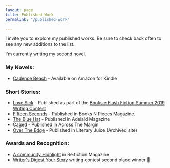 ```yaml
---
layout: page
title: Published Work
permalink: "/published-work"

---
```

I invite you to explore my published works. Be sure to check back often to see any new additions to the list.

I'm currently writing my second novel.

### My Novels:

* [Cadence Beach](https://www.amazon.com/Cadence-Beach-Linda-Juliano-ebook/dp/B00769JS7E) - Available on Amazon for Kindle

### Short Stories:

* [Love Sick](https://www.booksie.com/posting/linda-juliano/love-sick-598199) - Published as part of the [Booksie Flash Fiction Summer 2019 Writing Contest](https://www.booksie.com/contest/flash-fiction-summer-2019-writing-contest-16)
* [Fifteen Seconds](https://booksnpieces.com/A/?p=3469) - Published in Books N Pieces Magazine.
* [The Blue Hat](https://adelaidemagazine.org/2018/04/18/the-blue-hat-by-linda-juliano/) - Published in Adelaid Magazine
* [Caged](https://acrossthemargin.com/caged/) - Published in Across The Margin
* [Over The Edge](https://web.archive.org/web/20190610164705/http://www.literaryjuice.com/over-the-edge-linda-juliano/4594060099) - Published in Literary Juice (Archived site)

### Awards and Recognition:

* [A community Highlight](https://refiction.com/community/2019-02-11-linda-juliano) in Re:fiction Magazine
* [Writer's Digest Your Story](https://www.writersdigest.com/your-story-competition/your-story-94) writing contest second place winner 🥈